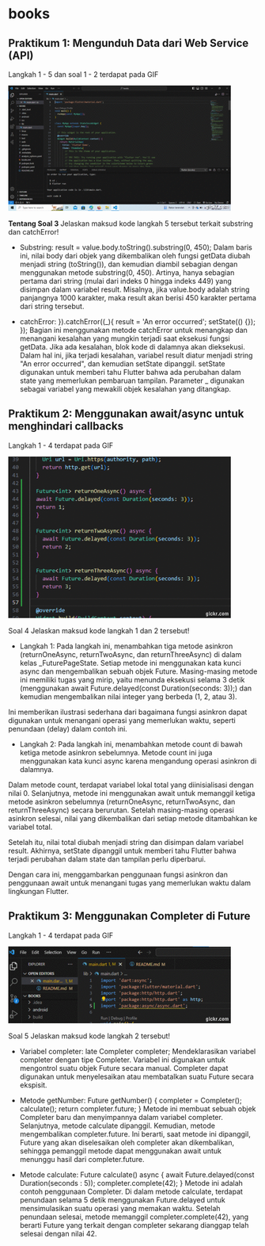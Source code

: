 # books

## Praktikum 1: Mengunduh Data dari Web Service (API)

Langkah 1 - 5 dan soal 1 - 2 terdapat pada GIF

![Hasil](images/praktikum_1.gif)

<b>Tentang Soal 3</b>
Jelaskan maksud kode langkah 5 tersebut terkait substring dan catchError!
- Substring:
result = value.body.toString().substring(0, 450);
Dalam baris ini, nilai body dari objek yang dikembalikan oleh fungsi getData diubah menjadi string (toString()), dan kemudian diambil sebagian dengan menggunakan metode substring(0, 450). Artinya, hanya sebagian pertama dari string (mulai dari indeks 0 hingga indeks 449) yang disimpan dalam variabel result.
Misalnya, jika value.body adalah string panjangnya 1000 karakter, maka result akan berisi 450 karakter pertama dari string tersebut.

- catchError:
}).catchError((_){
  result = 'An error occurred';
  setState(() {});
});
Bagian ini menggunakan metode catchError untuk menangkap dan menangani kesalahan yang mungkin terjadi saat eksekusi fungsi getData. Jika ada kesalahan, blok kode di dalamnya akan dieksekusi. Dalam hal ini, jika terjadi kesalahan, variabel result diatur menjadi string "An error occurred", dan kemudian setState dipanggil. setState digunakan untuk memberi tahu Flutter bahwa ada perubahan dalam state yang memerlukan pembaruan tampilan.
Parameter _ digunakan sebagai variabel yang mewakili objek kesalahan yang ditangkap.

## Praktikum 2: Menggunakan await/async untuk menghindari callbacks

Langkah 1 - 4 terdapat pada GIF

![Hasil](images/praktikum_2.gif)

Soal 4
Jelaskan maksud kode langkah 1 dan 2 tersebut!
- Langkah 1:
Pada langkah ini, menambahkan tiga metode asinkron (returnOneAsync, returnTwoAsync, dan returnThreeAsync) di dalam kelas _FuturePageState. Setiap metode ini menggunakan kata kunci async dan mengembalikan sebuah objek Future<int>. Masing-masing metode ini memiliki tugas yang mirip, yaitu menunda eksekusi selama 3 detik (menggunakan await Future.delayed(const Duration(seconds: 3));) dan kemudian mengembalikan nilai integer yang berbeda (1, 2, atau 3).

Ini memberikan ilustrasi sederhana dari bagaimana fungsi asinkron dapat digunakan untuk menangani operasi yang memerlukan waktu, seperti penundaan (delay) dalam contoh ini.

- Langkah 2:
Pada langkah ini, menambahkan metode count di bawah ketiga metode asinkron sebelumnya. Metode count ini juga menggunakan kata kunci async karena mengandung operasi asinkron di dalamnya.

Dalam metode count, terdapat variabel lokal total yang diinisialisasi dengan nilai 0. Selanjutnya, metode ini menggunakan await untuk memanggil ketiga metode asinkron sebelumnya (returnOneAsync, returnTwoAsync, dan returnThreeAsync) secara berurutan. Setelah masing-masing operasi asinkron selesai, nilai yang dikembalikan dari setiap metode ditambahkan ke variabel total.

Setelah itu, nilai total diubah menjadi string dan disimpan dalam variabel result. Akhirnya, setState dipanggil untuk memberi tahu Flutter bahwa terjadi perubahan dalam state dan tampilan perlu diperbarui.

Dengan cara ini, menggambarkan penggunaan fungsi asinkron dan penggunaan await untuk menangani tugas yang memerlukan waktu dalam lingkungan Flutter.

## Praktikum 3: Menggunakan Completer di Future

Langkah 1 - 4 terdapat pada GIF

![Hasil](images/praktikum_3a.gif)

Soal 5
Jelaskan maksud kode langkah 2 tersebut!
- Variabel completer:
late Completer completer;
Mendeklarasikan variabel completer dengan tipe Completer. Variabel ini digunakan untuk mengontrol suatu objek Future secara manual. Completer dapat digunakan untuk menyelesaikan atau membatalkan suatu Future secara ekspisit.

- Metode getNumber:
Future getNumber() {
  completer = Completer<int>();
  calculate();
  return completer.future;
}
Metode ini membuat sebuah objek Completer baru dan menyimpannya dalam variabel completer. Selanjutnya, metode calculate dipanggil. Kemudian, metode mengembalikan completer.future. Ini berarti, saat metode ini dipanggil, Future yang akan diselesaikan oleh completer akan dikembalikan, sehingga pemanggil metode dapat menggunakan await untuk menunggu hasil dari completer.future.

- Metode calculate:
Future calculate() async {
  await Future.delayed(const Duration(seconds : 5));
  completer.complete(42);
}
Metode ini adalah contoh penggunaan Completer. Di dalam metode calculate, terdapat penundaan selama 5 detik menggunakan Future.delayed untuk mensimulasikan suatu operasi yang memakan waktu. Setelah penundaan selesai, metode memanggil completer.complete(42), yang berarti Future yang terkait dengan completer sekarang dianggap telah selesai dengan nilai 42.

